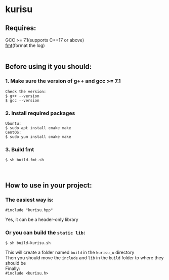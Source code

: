 # kurisu
## Requires:  

  GCC >= 7.1(supports C++17 or above)  
  [fmt](https://github.com/fmtlib/fmt)(format the log)  
&nbsp;
## Before using it you should:  
### 1. Make sure the version of g++  and gcc >= 7.1
```
Check the version:
$ g++ --version
$ gcc --version
```
### 2. Install required packages
```
Ubuntu:  
$ sudo apt install cmake make
CentOS:  
$ sudo yum install cmake make
```
### 3. Build fmt
```
$ sh build-fmt.sh
```
&nbsp;
## How to use in your project:
### The easiest way is:  
```
#include "kurisu.hpp"
```
Yes, it can be a header-only library
### Or you can build the `static lib`:
```
$ sh build-kurisu.sh 
```
This will create a folder named `build` in the `kurisu_u` directory  
Then you should move the `include` and `lib` in the `build` folder to where they should be  
Finally:  
`#include <kurisu.h>`